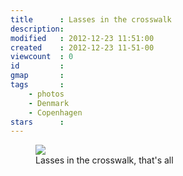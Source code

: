 ```yaml
---
title      : Lasses in the crosswalk
description: 
modified   : 2012-12-23 11:51:00
created    : 2012-12-23 11-51-00
viewcount  : 0
id         : 
gmap       : 
tags       :
    - photos
    - Denmark
    - Copenhagen
stars      : 
---
```


<figure>
    <img src="crosswalk.JPG">
    <figcaption>Lasses in the crosswalk, that's all</figcaption>
</figure>

